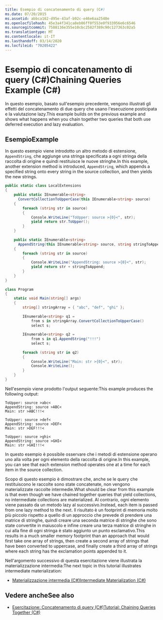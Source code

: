```yaml
---
title: Esempio di concatenamento di query (C#)
ms.date: 07/20/2015
ms.assetid: abbca162-d95e-43af-b92c-e46e6aa2540e
ms.openlocfilehash: 45e3a4f341ca8eb06ff0f553e0f933956e6c6546
ms.sourcegitcommit: 7588136e355e10cbc2582f389c90c127363c02a5
ms.translationtype: MT
ms.contentlocale: it-IT
ms.lasthandoff: 03/14/2020
ms.locfileid: "70205422"
---
```

# <a name="chaining-queries-example-c"></a><span data-ttu-id="cec2b-102">Esempio di concatenamento di query (C#)</span><span class="sxs-lookup"><span data-stu-id="cec2b-102">Chaining Queries Example (C#)</span></span>
<span data-ttu-id="cec2b-103">In questo esempio, basato sull'esempio precedente, vengono illustrati gli effetti del concatenamento di due query che usano l'esecuzione posticipata e la valutazione lazy.</span><span class="sxs-lookup"><span data-stu-id="cec2b-103">This example builds on the previous example and shows what happens when you chain together two queries that both use deferred execution and lazy evaluation.</span></span>  
  
## <a name="example"></a><span data-ttu-id="cec2b-104">Esempio</span><span class="sxs-lookup"><span data-stu-id="cec2b-104">Example</span></span>  
 <span data-ttu-id="cec2b-105">In questo esempio viene introdotto un altro metodo di estensione, `AppendString`, che aggiunge una stringa specificata a ogni stringa della raccolta di origine e quindi restituisce le nuove stringhe.</span><span class="sxs-lookup"><span data-stu-id="cec2b-105">In this example, another extension method is introduced, `AppendString`, which appends a specified string onto every string in the source collection, and then yields the new strings.</span></span>  
  
```csharp  
public static class LocalExtensions  
{  
    public static IEnumerable<string>  
      ConvertCollectionToUpperCase(this IEnumerable<string> source)  
    {  
        foreach (string str in source)  
        {  
            Console.WriteLine("ToUpper: source >{0}<", str);  
            yield return str.ToUpper();  
        }  
    }  
  
    public static IEnumerable<string>  
      AppendString(this IEnumerable<string> source, string stringToAppend)  
    {  
        foreach (string str in source)  
        {  
            Console.WriteLine("AppendString: source >{0}<", str);  
            yield return str + stringToAppend;  
        }  
    }  
}  
  
class Program  
{  
    static void Main(string[] args)  
    {  
        string[] stringArray = { "abc", "def", "ghi" };  
  
        IEnumerable<string> q1 =  
            from s in stringArray.ConvertCollectionToUpperCase()  
            select s;  
  
        IEnumerable<string> q2 =  
            from s in q1.AppendString("!!!")  
            select s;  
  
        foreach (string str in q2)  
        {  
            Console.WriteLine("Main: str >{0}<", str);  
            Console.WriteLine();  
        }  
    }  
}  
```  
  
 <span data-ttu-id="cec2b-106">Nell'esempio viene prodotto l'output seguente:</span><span class="sxs-lookup"><span data-stu-id="cec2b-106">This example produces the following output:</span></span>  
  
```output  
ToUpper: source >abc<  
AppendString: source >ABC<  
Main: str >ABC!!!<  
  
ToUpper: source >def<  
AppendString: source >DEF<  
Main: str >DEF!!!<  
  
ToUpper: source >ghi<  
AppendString: source >GHI<  
Main: str >GHI!!!<  
```  
  
 <span data-ttu-id="cec2b-107">In questo esempio è possibile osservare che i metodi di estensione operano uno alla volta per ogni elemento della raccolta di origine.</span><span class="sxs-lookup"><span data-stu-id="cec2b-107">In this example, you can see that each extension method operates one at a time for each item in the source collection.</span></span>  
  
 <span data-ttu-id="cec2b-108">Scopo di questo esempio è dimostrare che, anche se le query che restituiscono le raccolte sono state concatenate, non vengono materializzate raccolte intermedie.</span><span class="sxs-lookup"><span data-stu-id="cec2b-108">What should be clear from this example is that even though we have chained together queries that yield collections, no intermediate collections are materialized.</span></span> <span data-ttu-id="cec2b-109">Al contrario, ogni elemento viene passato da un metodo lazy al successivo.</span><span class="sxs-lookup"><span data-stu-id="cec2b-109">Instead, each item is passed from one lazy method to the next.</span></span> <span data-ttu-id="cec2b-110">Il risultato è un footprint di memoria molto più piccolo rispetto a quello di un approccio che prevede di prendere una matrice di stringhe, quindi creare una seconda matrice di stringhe che sono state convertite in maiuscolo e infine creare una terza matrice di stringhe in cui alla fine di ogni stringa è stato aggiunto un punto esclamativo.</span><span class="sxs-lookup"><span data-stu-id="cec2b-110">This results in a much smaller memory footprint than an approach that would first take one array of strings, then create a second array of strings that have been converted to uppercase, and finally create a third array of strings where each string has the exclamation points appended to it.</span></span>  
  
 <span data-ttu-id="cec2b-111">Nell'argomento successivo di questa esercitazione viene illustrata la materializzazione intermedia:</span><span class="sxs-lookup"><span data-stu-id="cec2b-111">The next topic in this tutorial illustrates intermediate materialization:</span></span>  
  
- [<span data-ttu-id="cec2b-112">Materializzazione intermedia (C#)</span><span class="sxs-lookup"><span data-stu-id="cec2b-112">Intermediate Materialization (C#)</span></span>](./intermediate-materialization.md)  
  
## <a name="see-also"></a><span data-ttu-id="cec2b-113">Vedere anche</span><span class="sxs-lookup"><span data-stu-id="cec2b-113">See also</span></span>

- [<span data-ttu-id="cec2b-114">Esercitazione: Concatenamento di query (C#)</span><span class="sxs-lookup"><span data-stu-id="cec2b-114">Tutorial: Chaining Queries Together (C#)</span></span>](./deferred-execution-and-lazy-evaluation-in-linq-to-xml.md)
